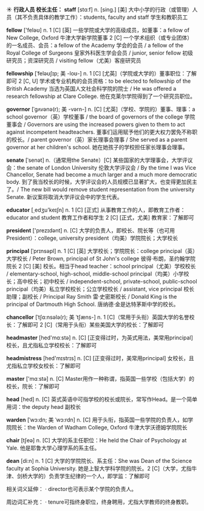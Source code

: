 ☀ <span class="category">**行政人员 校长主任：**</span>
<span class="vocabulary">**staff**</span> [stɑːf] 
<span class="definition">n. [sing.] [美] 大中小学的行政（或管理）人员（其不负责具体的教学工作）：</span>students, faculty and staff 学生和教职员工

<span class="vocabulary">**fellow**</span> ['feləʊ] 
<span class="definition">n. 1 [C] [英] 一些学院或大学的高级成员，如董事：</span>a fellow of New College, Oxford 牛津大学新学院董事 <span class="definition">2 [C] 一个学术组织（或专业团体）的一名成员、会员：</span>a fellow of the Academy 学会的会员 / a fellow of the Royal College of Surgeons 皇家外科医生学会会员 / junior, senior fellow 初级研究员；资深研究员 / visiting fellow（尤美）客座研究员
           
<span class="vocabulary">**fellowship**</span> [ˈfeləʊʃɪp; 美 -loʊ-]
<span class="definition">n. 1 [C] [尤英]（学院或大学的）董事职位：</span>了解即可 <span class="definition">2 [C, U] 学术或专业机构的会员资格：</span>to be elected to fellowship of the British Academy 当选为英国人文社会科学院的院士 / He was offered a research fellowship at Clare College. 他在克莱尔学院得到了一个研究员职位。
           
<span class="vocabulary">**governor**</span> [ˈgʌvənə(r); 美 -vərn-]
<span class="definition">n. [C] [尤英]（学校、学院的）董事、理事：</span>a school governor（英）学校董事 / the board of governors of the college 学院董事会 / Governors are using the increased powers given to them to act against incompetent headteachers. 董事们运用赋予他们的更大权力罢免不称职的校长。/ parent governor（英）家长理事会理事 / She served as a parent governor at her children's school. 她在她孩子的学校担任家长理事会理事。

<span class="vocabulary">**senate**</span> [ˈsenət]
<span class="definition">n.（通常用the Senate）[C] 某些国家的大学理事会，大学评议会：</span>the senate of London University 伦敦大学评议会 / By the time I was Vice Chancellor, Senate had become a much larger and a much more democratic body. 到了我当校长的时候，大学评议会的人员规模已显著扩大，也变得更加民主了。/ The new bill would remove student representation from the university Senate. 新议案将取消大学评议会中的学生代表。

<span class="vocabulary">**educator**</span> [͵edʒu'keɪʃn] 
<span class="definition">n. 1 [C] [正式] 从事教育工作的人，即教育工作者：</span>educator and student 教育工作者和学生 <span class="definition">2 [C] [正式，尤美] 教育家：</span>了解即可

<span class="vocabulary">**president**</span> ['prezɪdənt] 
<span class="definition">n. [C] 大学的负责人，即校长、院长等（也可用President）：</span>college, university president（均美）学院院长；大学校长
           
<span class="vocabulary">**principal**</span> [ˈprɪnsəpl]
<span class="definition">n. 1 [C] [英] 大学校长；学院院长：</span>college principal（英）大学校长 / Peter Brown, principal of St John's college 彼得·布朗，圣约翰学院院长 <span class="definition">2 [C] [美] 校长。相当于head teacher：</span>school principal（尤美）学校校长 / elementary-school, high-school, middle-school principal（均美）小学校长；高中校长；初中校长 / independent-school, private-school, public-school principal（均美）私立学校校长；公立学校校长 / assistant, vice principal 校长助理；副校长 / Principal Ray Smith 雷·史密斯校长 / Donald King is the principal of Dartmouth High School. 唐纳德·金是达特茅斯中学的校长。
           
<span class="vocabulary">**chancellor**</span> [ˈtʃɑ:nsələ(r); 美 ˈtʃæns-]
<span class="definition">n. 1 [C]（常用于头衔）英国大学的名誉校长：</span>了解即可 <span class="definition">2 [C]（常用于头衔）某些美国大学的校长：</span>了解即可

<span class="vocabulary">**headmaster**</span> [hed'mɑːstə] 
<span class="definition">n. [C] [正变得过时，为英式用法，美常用principal] 校长，且尤指私立学校校长：</span>了解即可

<span class="vocabulary">**headmistress**</span> [hed'mɪstrɪs] 
<span class="definition">n. [C] [正变得过时，美常用principal] 女校长，且尤指私立学校女校长：</span>了解即可

<span class="vocabulary">**master**</span> ['mɑːstə] 
<span class="definition">n. [C] Master用作一种称谓，指英国一些学校（包括大学）的校长，院长：</span>了解即可

<span class="vocabulary">**head**</span> [hed] 
<span class="definition">n. [C] 英式英语中可指学校的校长或院长，常写作Head。是一个简单用词：</span>the deputy head 副校长
           
<span class="vocabulary">**warden**</span> [ˈwɔ:dn; 美 ˈwɔ:rdn]
<span class="definition">n. [C] 用于头衔，指英国一些学院的负责人，如学院院长：</span>the Warden of Wadham College, Oxford 牛津大学沃德姆学院院长

<span class="vocabulary">**chair**</span> [tʃeə] 
<span class="definition">n. [C] 大学的系主任职位：</span>He held the Chair of Psychology at Yale. 他是耶鲁大学心理学系的系主任。
           
<span class="vocabulary">**dean**</span> [di:n]
<span class="definition">n. 1 [C] 大学的学院院长、系主任：</span>She was Dean of the Science faculty at Sophia University. 她是上智大学科学院的院长。<span class="definition">2 [C]（大学，尤指牛津、剑桥大学的）负责学生纪律的一个人，即学监：</span>了解即可

相关词义延伸：
· director也可表示某个学院的负责人。

周边词汇补充：
· tenure可指终身职位，终身聘用，尤指大学教师的终身教职。


